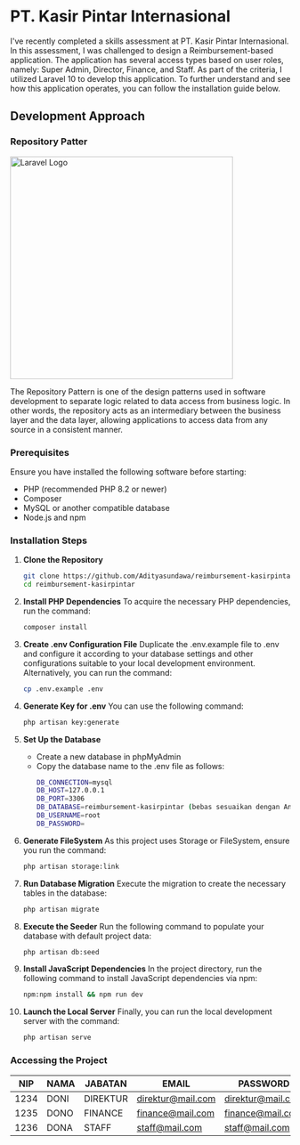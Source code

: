 # PT. Kasir Pintar Internasional
I've recently completed a skills assessment at PT. Kasir Pintar Internasional. In this assessment, I was challenged to design a Reimbursement-based application. The application has several access types based on user roles, namely: Super Admin, Director, Finance, and Staff. As part of the criteria, I utilized Laravel 10 to develop this application. To further understand and see how this application operates, you can follow the installation guide below.

## Development Approach

### Repository Patter
<img src="https://miro.medium.com/v2/resize:fit:1400/1*AlU_bKphPRERC98Mq0EG-w.png" width="400" alt="Laravel Logo"></a>

The Repository Pattern is one of the design patterns used in software development to separate logic related to data access from business logic. In other words, the repository acts as an intermediary between the business layer and the data layer, allowing applications to access data from any source in a consistent manner.

### Prerequisites
Ensure you have installed the following software before starting:

 - PHP (recommended PHP 8.2 or newer)
 - Composer
 - MySQL or another compatible database
 - Node.js and npm

### Installation Steps

1. **Clone the Repository**

   ```bash
   git clone https://github.com/Adityasundawa/reimbursement-kasirpintar
   cd reimbursement-kasirpintar

2. **Install PHP Dependencies**
    To acquire the necessary PHP dependencies, run the command:
   ```bash
   composer install
4. **Create .env Configuration File**
    Duplicate the .env.example file to .env and configure it according to your database settings and other configurations suitable to 
    your local development environment. Alternatively, you can run the command:
    ```bash
    cp .env.example .env

5. **Generate Key for .env**
    You can use the following command:
      ```bash
      php artisan key:generate

7. **Set Up the Database**
    - Create a new database in phpMyAdmin
    - Copy the database name to the .env file as follows:
         ```bash
        DB_CONNECTION=mysql
        DB_HOST=127.0.0.1
        DB_PORT=3306
        DB_DATABASE=reimbursement-kasirpintar (bebas sesuaikan dengan Anda)
        DB_USERNAME=root
        DB_PASSWORD=

8. **Generate FileSystem**
    As this project uses Storage or FileSystem, ensure you run the command:
      ```bash
      php artisan storage:link
      
10. **Run Database Migration**
    Execute the migration to create the necessary tables in the database:
      ```bash
    php artisan migrate

12. **Execute the Seeder**
    Run the following command to populate your database with default project data:
      ```bash
      php artisan db:seed

14. **Install JavaScript Dependencies**
   In the project directory, run the following command to install JavaScript dependencies via npm:
       ```bash
       npm:npm install && npm run dev
    

16. **Launch the Local Server**
    Finally, you can run the local development server with the command:
     ```bash
    php artisan serve


### Accessing the Project
| NIP | NAMA | JABATAN | EMAIL | PASSWORD |
|------|------|------|------|------|
| 1234 | DONI   | DIREKTUR   | direktur@mail.com  | direktur@mail.com  |
| 1235  | DONO   | FINANCE   | finance@mail.com  | finance@mail.com  |
| 1236  | DONA   | STAFF   | staff@mail.com  | staff@mail.com  |

